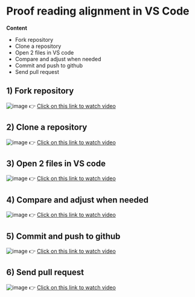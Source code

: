 # Proof reading alignment in VS Code

**Content**

-  Fork repository
-  Clone a repository
- Open 2 files in VS code
- Compare and adjust when needed
- Commit and push to github
- Send pull request

## 1) Fork repository
![image](https://user-images.githubusercontent.com/42564256/216926606-025f782e-ce6e-4160-88bb-6164244b020c.png)
👉 [Click on this link to watch video ](https://youtu.be/91NXzindnm4)

## 2) Clone a repository
![image](https://user-images.githubusercontent.com/42564256/216927437-a0186d5f-70cd-433e-aa57-94f1c7d30305.png)
👉 [Click on this link to watch video ](https://youtu.be/vepFpTYaDoA)

## 3) Open 2 files in VS code
![image](https://user-images.githubusercontent.com/42564256/216927913-24c518c3-e56a-4e20-b961-2096c1b412e8.png)
👉 [Click on this link to watch video ](https://youtu.be/-k9WmGsHdkc)

## 4) Compare and adjust when needed
![image](https://user-images.githubusercontent.com/42564256/216929434-49ef4a0d-4c39-4139-8c14-5d524ac75c96.png)
👉 [Click on this link to watch video ](https://youtu.be/naGuVEfRN9Q)

## 5) Commit and push to github
![image](https://user-images.githubusercontent.com/42564256/216930663-c58b3f5b-d045-4cf3-a765-a76002c8da0f.png)
👉 [Click on this link to watch video ](https://youtu.be/IbCSgl3lnig)

## 6) Send pull request
![image](https://user-images.githubusercontent.com/42564256/216930964-8ebaedaa-6af7-42c3-a470-52e8fe277889.png)
👉 [Click on this link to watch video ](https://youtu.be/KcQdxMxyuKw)
